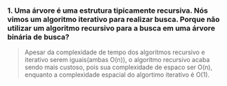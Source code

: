### 1. Uma árvore é uma estrutura tipicamente recursiva. Nós vimos um algoritmo iterativo para realizar busca.  Porque não utilizar um algoritmo recursivo para a busca em uma árvore binária de busca?

<!-- Quando trabalhamos com complexidade, é comum focarmos na complexidade de tempo, e frequentemente, deixamos a complexidade de espaco de lado. Ao trabalhar em projetos mais "parrudos" e complexos nos deparamos com esse conceito.  -->

> Apesar da complexidade de tempo dos algoritmos recursivo e iterativo serem iguais(ambas O(n)), o algoritmo recursivo acaba sendo mais custoso, pois sua complexidade de espaco ser O(n), enquanto a complexidade espacial do algortimo iterativo é O(1).

